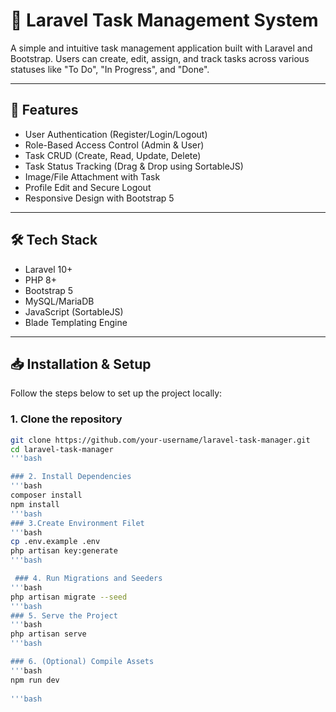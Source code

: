 # 📝 Laravel Task Management System

A simple and intuitive task management application built with Laravel and Bootstrap. Users can create, edit, assign, and track tasks across various statuses like "To Do", "In Progress", and "Done".

---

## 🚀 Features

- User Authentication (Register/Login/Logout)
- Role-Based Access Control (Admin & User)
- Task CRUD (Create, Read, Update, Delete)
- Task Status Tracking (Drag & Drop using SortableJS)
- Image/File Attachment with Task
- Profile Edit and Secure Logout
- Responsive Design with Bootstrap 5

---

## 🛠 Tech Stack

- Laravel 10+
- PHP 8+
- Bootstrap 5
- MySQL/MariaDB
- JavaScript (SortableJS)
- Blade Templating Engine

---



## 📥 Installation & Setup

Follow the steps below to set up the project locally:

### 1. Clone the repository

```bash
git clone https://github.com/your-username/laravel-task-manager.git
cd laravel-task-manager
'''bash

### 2. Install Dependencies
'''bash
composer install
npm install
'''bash
### 3.Create Environment Filet
'''bash
cp .env.example .env
php artisan key:generate
'''bash

 ### 4. Run Migrations and Seeders
'''bash
php artisan migrate --seed
'''bash
### 5. Serve the Project
'''bash
php artisan serve
'''bash

### 6. (Optional) Compile Assets
'''bash
npm run dev
 
'''bash

